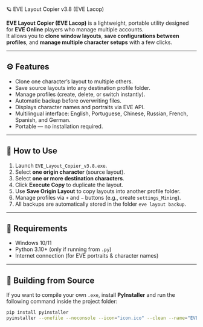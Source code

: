 🪐 EVE Layout Copier v3.8 (EVE Lacop)

**EVE Layout Copier (EVE Lacop)** is a lightweight, portable utility designed for **EVE Online** players who manage multiple accounts.  
It allows you to **clone window layouts**, **save configurations between profiles**, and **manage multiple character setups** with a few clicks.

---

## ⚙️ Features
- Clone one character’s layout to multiple others.
- Save source layouts into any destination profile folder.
- Manage profiles (create, delete, or switch instantly).
- Automatic backup before overwriting files.
- Displays character names and portraits via EVE API.
- Multilingual interface: English, Portuguese, Chinese, Russian, French, Spanish, and German.
- Portable — no installation required.

---

## 🚀 How to Use
1. Launch `EVE_Layout_Copier_v3.8.exe`.
2. Select **one origin character** (source layout).
3. Select **one or more destination characters**.
4. Click **Execute Copy** to duplicate the layout.
5. Use **Save Origin Layout** to copy layouts into another profile folder.
6. Manage profiles via `+` and `−` buttons (e.g., create `settings_Mining`).
7. All backups are automatically stored in the folder `eve layout backup`.

---

## 🧩 Requirements
- Windows 10/11  
- Python 3.10+ (only if running from `.py`)  
- Internet connection (for EVE portraits & character names)  

---

## 🔧 Building from Source
If you want to compile your own `.exe`, install **PyInstaller** and run the following command inside the project folder:

```bash
pip install pyinstaller
pyinstaller --onefile --noconsole --icon="icon.ico" --clean --name="EVE_Layout_Copier_v3.8" eve_layout_copier_v3.8.py
